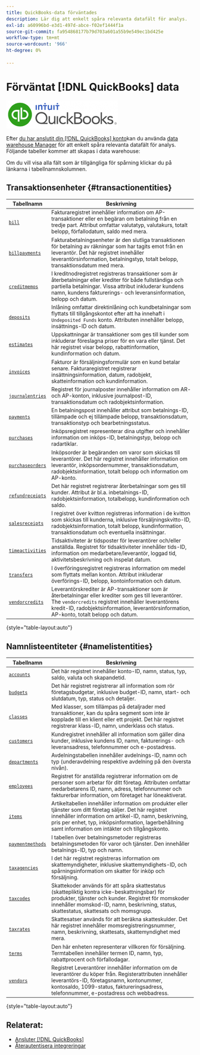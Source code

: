 ```yaml
---
title: QuickBooks-data förväntades
description: Lär dig att enkelt spåra relevanta datafält för analys.
exl-id: a60996bd-e3d1-497d-abce-f02ef1444f1a
source-git-commit: fa954868177b79d703a601a55b9e549ec1bd425e
workflow-type: tm+mt
source-wordcount: '966'
ht-degree: 0%

---
```


# Förväntat [!DNL QuickBooks] data

![](../../../assets/Quickbooks.png)

Efter [du har anslutit din [!DNL QuickBooks] konto](../../../data-analyst/importing-data/integrations/quickbooks.md)kan du använda [data warehouse Manager](../../../data-analyst/data-warehouse-mgr/tour-dwm.md) för att enkelt spåra relevanta datafält för analys. Följande tabeller kommer att skapas i data warehouse:

Om du vill visa alla fält som är tillgängliga för spårning klickar du på länkarna i tabellnamnskolumnen.

## Transaktionsenheter {#transactionentities}

| **Tabellnamn** | **Beskrivning** |
|-----|-----|
| [`bill`](https://developer.intuit.com/docs/api/accounting/Bill) | Fakturaregistret innehåller information om AP-transaktioner eller en begäran om betalning från en tredje part. Attribut omfattar valutatyp, valutakurs, totalt belopp, förfallodatum, saldo med mera. |
| [`billpayments`](https://developer.intuit.com/docs/api/accounting/BillPayment) | Fakturabetalningsenheter är den slutliga transaktionen för betalning av räkningar som har tagits emot från en leverantör. Det här registret innehåller leverantörsinformation, betalningstyp, totalt belopp, transaktionsdatum med mera. |
| [`creditmemos`](https://developer.intuit.com/docs/api/accounting/CreditMemo) | I kreditnodregistret registreras transaktioner som är återbetalningar eller krediter för både fullständiga och partiella betalningar. Vissa attribut inkluderar kundens namn, kundens fakturerings- och leveransinformation, belopp och datum. |
| [`deposits`](https://developer.intuit.com/docs/api/accounting/Deposit) | Inlåning omfattar direktinlåning och kundbetalningar som flyttats till tillgångskontot efter att ha innehaft i `Undeposited Funds` konto. Attributen innehåller belopp, insättnings-ID och datum. |
| [`estimates`](https://developer.intuit.com/docs/api/accounting/Estimate) | Uppskattningar är transaktioner som ges till kunder som inkluderar föreslagna priser för en vara eller tjänst. Det här registret visar belopp, rabattinformation, kundinformation och datum. |
| [`invoices`](https://developer.intuit.com/docs/api/accounting/Invoice) | Fakturor är försäljningsformulär som en kund betalar senare. Fakturaregistret registrerar insättningsinformation, datum, radobjekt, skatteinformation och kundinformation. |
| [`journalentries`](https://developer.intuit.com/docs/api/accounting/JournalEntry) | Registret för journalposter innehåller information om AR- och AP-konton, inklusive journalpost-ID, transaktionsdatum och radobjektsinformation. |
| [`payments`](https://developer.intuit.com/docs/api/accounting/Payment) | En betalningspost innehåller attribut som betalnings-ID, tillämpade och ej tillämpade belopp, transaktionsdatum, transaktionstyp och bearbetningsstatus. |
| [`purchases`](https://developer.intuit.com/docs/api/accounting/Purchase) | Inköpsregistret representerar dina utgifter och innehåller information om inköps-ID, betalningstyp, belopp och radartiklar. |
| [`purchaseorders`](https://developer.intuit.com/docs/api/accounting/PurchaseOrder) | Inköpsorder är begäranden om varor som skickas till leverantörer. Det här registret innehåller information om leverantör, inköpsordernummer, transaktionsdatum, radobjektsinformation, totalt belopp och information om AP-konto. |
| [`refundreceipts`](https://developer.intuit.com/docs/api/accounting/RefundReceipt) | Det här registret registrerar återbetalningar som ges till kunder. Attribut är bl.a. inbetalnings-ID, radobjektsinformation, totalbelopp, kundinformation och saldo. |
| [`salesreceipts`](https://developer.intuit.com/docs/api/accounting/SalesReceipt) | I registret över kvitton registreras information i de kvitton som skickas till kunderna, inklusive försäljningskvitto-ID, radobjektsinformation, totalt belopp, kundinformation, transaktionsdatum och eventuella insättningar. |
| [`timeactivities`](https://developer.intuit.com/docs/api/accounting/TimeActivity) | Tidsaktiviteter är tidsposter för leverantörer och/eller anställda. Registret för tidsaktiviteter innehåller tids-ID, information om medarbetare/leverantör, loggad tid, aktivitetsbeskrivning och inspelat datum. |
| [`transfers`](https://developer.intuit.com/docs/api/accounting/Transfer) | I överföringsregistret registreras information om medel som flyttats mellan konton. Attribut inkluderar överförings-ID, belopp, kontoinformation och datum. |
| [`vendorcredits`](https://developer.intuit.com/docs/api/accounting/VendorCredit) | Leverantörskrediter är AP-transaktioner som är återbetalningar eller krediter som ges till leverantörer. The `vendorcredits` registret innehåller leverantörens kredit-ID, radobjektsinformation, leverantörsinformation, AP-konto, totalt belopp och datum. |

{style=&quot;table-layout:auto&quot;}

## Namnlisteentiteter {#namelistentities}

| **Tabellnamn** | **Beskrivning** |
|-----|-----|
| [`accounts`](https://developer.intuit.com/docs/api/accounting/Account) | Det här registret innehåller konto-ID, namn, status, typ, saldo, valuta och skapandetid. |
| [`budgets`](https://developer.intuit.com/docs/api/accounting/Budget) | Det här registret registrerar all information som rör företagsbudgetar, inklusive budget-ID, namn, start- och slutdatum, typ, status och detaljer. |
| [`classes`](https://developer.intuit.com/docs/api/accounting/Class) | Med klasser, som tillämpas på detaljrader med transaktioner, kan du spåra segment som inte är kopplade till en klient eller ett projekt. Det här registret registrerar klass-ID, namn, underklass och status. |
| [`customers`](https://developer.intuit.com/docs/api/accounting/Customer) | Kundregistret innehåller all information som gäller dina kunder, inklusive kundens ID, namn, fakturerings- och leveransadress, telefonnummer och e-postadress. |
| [`departments`](https://developer.intuit.com/docs/api/accounting/Department) | Avdelningstabellen innehåller avdelnings-ID, namn och typ (underavdelning respektive avdelning på den översta nivån). |
| [`employees`](https://developer.intuit.com/docs/api/accounting/Employee) | Registret för anställda registrerar information om de personer som arbetar för ditt företag. Attributen omfattar medarbetarens ID, namn, adress, telefonnummer och fakturerbar information, om företaget har löneaktiverat. |
| [`items`](https://developer.intuit.com/docs/api/accounting/Item) | Artikeltabellen innehåller information om produkter eller tjänster som ditt företag säljer. Det här registret innehåller information om artikel-ID, namn, beskrivning, pris per enhet, typ, inköpsinformation, lagerbehållning samt information om intäkter och tillgångskonto. |
| [`paymentmethods`](https://developer.intuit.com/docs/api/accounting/PaymentMethod) | I tabellen över betalningsmetoder registreras betalningsmetoden för varor och tjänster. Den innehåller betalnings-ID, typ och namn. |
| [`taxagencies`](https://developer.intuit.com/docs/api/accounting/TaxAgency) | I det här registret registreras information om skattemyndigheter, inklusive skattemyndighets-ID, och spårningsinformation om skatter för inköp och försäljning. |
| [`taxcodes`](https://developer.intuit.com/docs/api/accounting/TaxCode) | Skattekoder används för att spåra skattestatus (skattepliktig kontra icke-beskattningsbar) för produkter, tjänster och kunder. Registret för momskoder innehåller momskod-ID, namn, beskrivning, status, skattestatus, skattesats och momsgrupp. |
| [`taxrates`](https://developer.intuit.com/docs/api/accounting/TaxRate) | Skattesatser används för att beräkna skatteskulder. Det här registret innehåller momsregistreringsnummer, namn, beskrivning, skattesats, skattemyndighet med mera. |
| [`terms`](https://developer.intuit.com/docs/api/accounting/Term) | Den här enheten representerar villkoren för försäljning. Termtabellen innehåller termen ID, namn, typ, rabattprocent och förfallodagar. |
| [`vendors`](https://developer.intuit.com/docs/api/accounting/Vendor) | Registret Leverantörer innehåller information om de leverantörer du köper från. Registerattributen innehåller leverantörs-ID, företagsnamn, kontonummer, kontosaldo, 1099-status, faktureringsadress, telefonnummer, e-postadress och webbadress. |

{style=&quot;table-layout:auto&quot;}

## Relaterat:

* [Ansluter [!DNL QuickBooks]](../integrations/quickbooks.md)
* [Återautentisera integreringar](https://experienceleague.adobe.com/docs/commerce-knowledge-base/kb/how-to/mbi-reauthenticating-integrations.html?lang=en)
